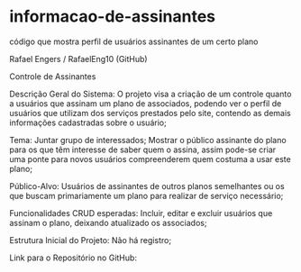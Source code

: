 # informacao-de-assinantes
código que mostra perfil de usuários assinantes de um certo plano 

Rafael Engers / RafaelEng10 (GitHub)

Controle de Assinantes

Descrição Geral do Sistema: O projeto visa a criação de um controle quanto a usuários que assinam um plano de associados, podendo ver o perfil de usuários que utilizam dos serviços prestados pelo site, contendo as demais informações cadastradas sobre o usuário;

Tema: Juntar grupo de interessados; Mostrar o público assinante do plano para os que têm interesse de saber quem o assina, assim pode-se criar uma ponte para novos usuários compreenderem quem costuma a usar este plano;

Público-Alvo: Usuários de assinantes de outros planos semelhantes ou os que buscam primariamente um plano para realizar de serviço necessário;

Funcionalidades CRUD esperadas: Incluir, editar e excluir usuários que assinam o plano, deixando atualizado os associados;

Estrutura Inicial do Projeto: Não há registro;

Link para o Repositório no GitHub:
